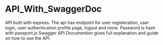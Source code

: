 # API_With_SwaggerDoc
API built with express. The api has endpoint for user registeration, user login, user authentication profile page, logout and more.
Password is hash with passport.js
Swagger API Documention gives full explanation and guide on how to use the API.
